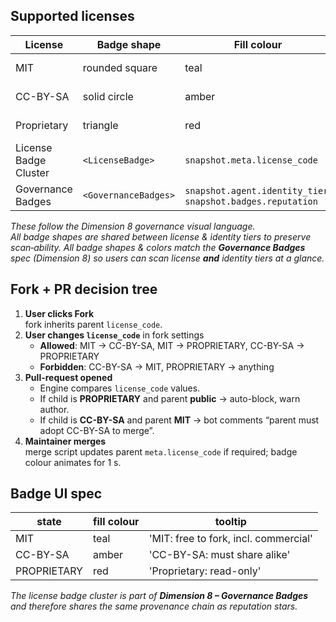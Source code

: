 ## Supported licenses

| License        | Badge shape     | Fill colour | Tooltip                              |
| -------------- | --------------- | ----------- | ------------------------------------ |
| MIT            | rounded square  | teal        | "MIT: free to fork, incl. commercial" |
| CC-BY-SA       | solid circle    | amber       | "CC-BY-SA: must share alike"         |
| Proprietary    | triangle        | red         | "Proprietary: read-only"             |
| License Badge Cluster | `<LicenseBadge>` | `snapshot.meta.license_code` | Shape = square/circle/triangle per license |
| Governance Badges | `<GovernanceBadges>` | `snapshot.agent.identity_tier`, `snapshot.badges.reputation` | Icons: identity tier (circle/shield) + star |

_These follow the Dimension 8 governance visual language._  
_All badge shapes are shared between license & identity tiers to preserve scan‑ability._
_All badge shapes & colors match the **Governance Badges** spec (Dimension 8) so users can scan license **and** identity tiers at a glance._

## Fork + PR decision tree
1. **User clicks Fork**  
   fork inherits parent `license_code`.
2. **User changes `license_code`** in fork settings  
   - **Allowed**: MIT → CC-BY-SA, MIT → PROPRIETARY, CC-BY-SA → PROPRIETARY  
   - **Forbidden**: CC-BY-SA → MIT, PROPRIETARY → anything
3. **Pull-request opened**  
   - Engine compares `license_code` values.  
   - If child is **PROPRIETARY** and parent **public** → auto-block, warn author.  
   - If child is **CC-BY-SA** and parent **MIT** → bot comments “parent must adopt CC-BY-SA to merge”.
4. **Maintainer merges**  
   merge script updates parent `meta.license_code` if required; badge colour animates for 1 s.

## Badge UI spec
| state | fill colour | tooltip |
| ----- | ----------- | ------- |
| MIT | teal | 'MIT: free to fork, incl. commercial' |
| CC-BY-SA | amber | 'CC-BY-SA: must share alike' |
| PROPRIETARY | red | 'Proprietary: read-only' |

_The license badge cluster is part of **Dimension 8 – Governance Badges** and therefore shares the same provenance chain as reputation stars._
